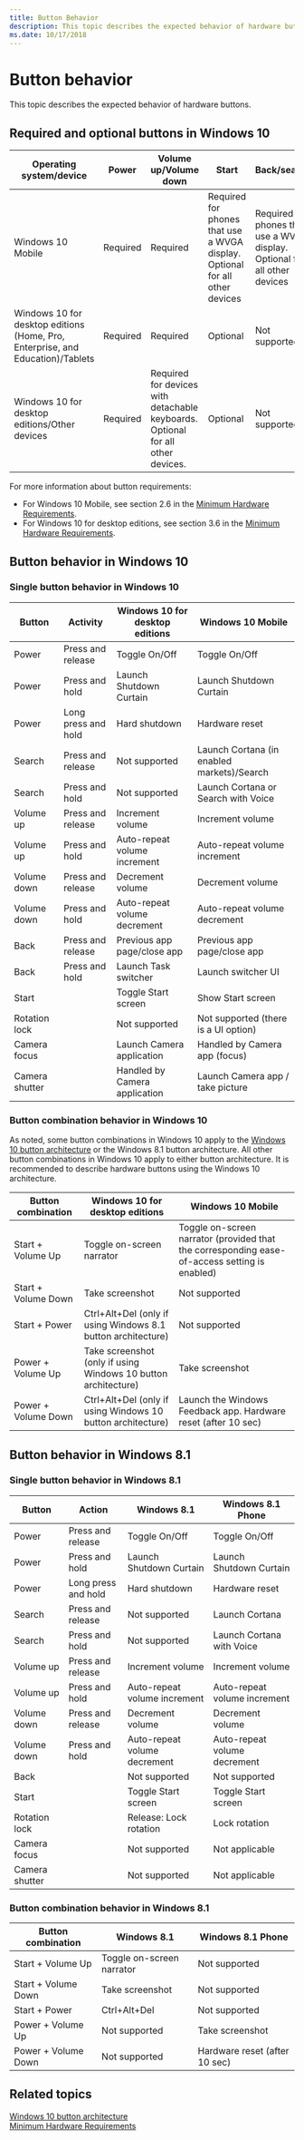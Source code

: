 ```yaml
---
title: Button Behavior
description: This topic describes the expected behavior of hardware buttons.
ms.date: 10/17/2018
---
```


# Button behavior

This topic describes the expected behavior of hardware buttons.

## Required and optional buttons in Windows 10

|Operating system/device|Power|Volume up/Volume down|Start|Back/search|Camera|Rotation lock|
|---|---|---|---|---|---|---|
|Windows 10 Mobile|Required|Required|Required for phones that use a WVGA display. Optional for all other devices|Required for phones that use a WVGA display. Optional for all other devices|Optional|Not supported|
|Windows 10 for desktop editions (Home, Pro, Enterprise, and Education)/Tablets|Required|Required|Optional|Not supported|Not supported|Optional|
|Windows 10 for desktop editions/Other devices|Required|Required for devices with detachable keyboards. Optional for all other devices.|Optional|Not supported|Not supported|Optional|

For more information about button requirements:

- For Windows 10 Mobile, see section 2.6 in the [Minimum Hardware Requirements](/windows-hardware/design/minimum/minimum-hardware-requirements-overview).
- For Windows 10 for desktop editions, see section 3.6 in the [Minimum Hardware Requirements](/windows-hardware/design/minimum/minimum-hardware-requirements-overview).

## Button behavior in Windows 10

### Single button behavior in Windows 10

|Button|Activity|Windows 10 for desktop editions|Windows 10 Mobile|
|---|---|---|---|
|Power|Press and release|Toggle On/Off|Toggle On/Off|
|Power|Press and hold|Launch Shutdown Curtain|Launch Shutdown Curtain|
|Power|Long press and hold|Hard shutdown|Hardware reset|
|Search|Press and release|Not supported|Launch Cortana (in enabled markets)/Search|
|Search|Press and hold|Not supported|Launch Cortana or Search with Voice|
|Volume up|Press and release|Increment volume|Increment volume|
Volume up|Press and hold|Auto-repeat volume increment|Auto-repeat volume increment|
|Volume down|Press and release|Decrement volume|Decrement volume|
|Volume down|Press and hold|Auto-repeat volume decrement|Auto-repeat volume decrement|
|Back|Press and release|Previous app page/close app|Previous app page/close app|
|Back|Press and hold|Launch Task switcher|Launch switcher UI|
|Start||Toggle Start screen|Show Start screen|
|Rotation lock||Not supported|Not supported (there is a UI option)|
|Camera focus||Launch Camera application|Handled by Camera app (focus)|
|Camera shutter||Handled by Camera application|Launch Camera app / take picture|

### Button combination behavior in Windows 10

As noted, some button combinations in Windows 10 apply to the [Windows 10 button architecture](../hid/buttons.md) or the Windows 8.1 button architecture. All other button combinations in Windows 10 apply to either button architecture. It is recommended to describe hardware buttons using the Windows 10 architecture.

|Button combination|Windows 10 for desktop editions|Windows 10 Mobile|
|---|---|---|
|Start + Volume Up|Toggle on-screen narrator|Toggle on-screen narrator (provided that the corresponding ease-of-access setting is enabled)|
|Start + Volume Down|Take screenshot|Not supported|
|Start + Power|Ctrl+Alt+Del (only if using Windows 8.1 button architecture)|Not supported|
|Power + Volume Up|Take screenshot (only if using Windows 10 button architecture)|Take screenshot|
|Power + Volume Down|Ctrl+Alt+Del (only if using Windows 10 button architecture)|Launch the Windows Feedback app. Hardware reset (after 10 sec)|

## Button behavior in Windows 8.1

### Single button behavior in Windows 8.1

|Button|Action|Windows 8.1|Windows 8.1 Phone|
|---|---|---|---|
|Power|Press and release|Toggle On/Off|Toggle On/Off|
|Power|Press and hold|Launch Shutdown Curtain|Launch Shutdown Curtain|
|Power|Long press and hold|Hard shutdown|Hardware reset|
|Search|Press and release|Not supported|Launch Cortana|
|Search|Press and hold|Not supported|Launch Cortana with Voice|
|Volume up|Press and release|Increment volume|Increment volume|
|Volume up|Press and hold|Auto-repeat volume increment|Auto-repeat volume increment|
|Volume down|Press and release|Decrement volume|Decrement volume|
|Volume down|Press and hold|Auto-repeat volume decrement|Auto-repeat volume decrement|
|Back||Not supported|Not supported|
|Start||Toggle Start screen|Toggle Start screen|
|Rotation lock||Release: Lock rotation|Lock rotation|
|Camera focus||Not supported|Not applicable|
|Camera shutter||Not supported|Not applicable|

### Button combination behavior in Windows 8.1

|Button combination|Windows 8.1|Windows 8.1 Phone|
|---|---|---|
|Start + Volume Up|Toggle on-screen narrator|Not supported|
|Start + Volume Down|Take screenshot|Not supported|
|Start + Power|Ctrl+Alt+Del|Not supported|
|Power + Volume Up|Not supported|Take screenshot|
|Power + Volume Down|Not supported|Hardware reset (after 10 sec)|

## Related topics

[Windows 10 button architecture](../hid/buttons.md)  
[Minimum Hardware Requirements](/windows-hardware/design/minimum/minimum-hardware-requirements-overview)
